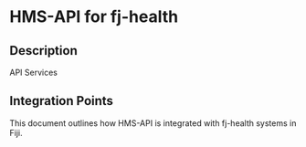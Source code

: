 # HMS-API for fj-health

## Description

API Services

## Integration Points

This document outlines how HMS-API is integrated with fj-health systems in Fiji.
